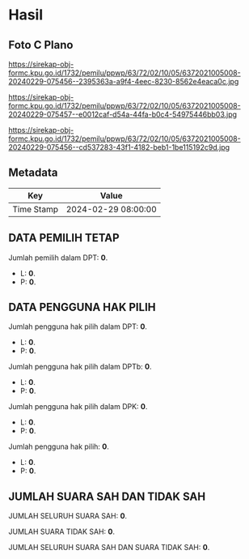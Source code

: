 # Hasil

## Foto C Plano

https://sirekap-obj-formc.kpu.go.id/1732/pemilu/ppwp/63/72/02/10/05/6372021005008-20240229-075456--2395363a-a9f4-4eec-8230-8562e4eaca0c.jpg

https://sirekap-obj-formc.kpu.go.id/1732/pemilu/ppwp/63/72/02/10/05/6372021005008-20240229-075457--e0012caf-d54a-44fa-b0c4-54975446bb03.jpg

https://sirekap-obj-formc.kpu.go.id/1732/pemilu/ppwp/63/72/02/10/05/6372021005008-20240229-075456--cd537283-43f1-4182-beb1-1be115192c9d.jpg


## Metadata

| Key        | Value               |
| ---------- | ------------------- |
| Time Stamp | 2024-02-29 08:00:00 |


## DATA PEMILIH TETAP

Jumlah pemilih dalam DPT: **0**.
 * L: **0**.
 * P: **0**.

## DATA PENGGUNA HAK PILIH

Jumlah pengguna hak pilih dalam DPT: **0**.
 * L: **0**.
 * P: **0**.

Jumlah pengguna hak pilih dalam DPTb: **0**.
 * L: **0**.
 * P: **0**.

Jumlah pengguna hak pilih dalam DPK: **0**.
 * L: **0**.
 * P: **0**.

Jumlah pengguna hak pilih: **0**.
 * L: **0**.
 * P: **0**.

## JUMLAH SUARA SAH DAN TIDAK SAH

JUMLAH SELURUH SUARA SAH: **0**.

JUMLAH SUARA TIDAK SAH: **0**.

JUMLAH SELURUH SUARA SAH DAN SUARA TIDAK SAH: **0**.


